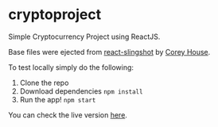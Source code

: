 # cryptoproject
Simple Cryptocurrency Project using ReactJS.

Base files were ejected from [react-slingshot](https://github.com/coryhouse/react-slingshot) by [Corey House](https://github.com/coryhouse).

To test locally simply do the following:

1. Clone the repo
2. Download dependencies `npm install`
3. Run the app! `npm start`

You can check the live version [here](http://lemscorner-cryptotest.s3-website-ap-southeast-1.amazonaws.com/).
